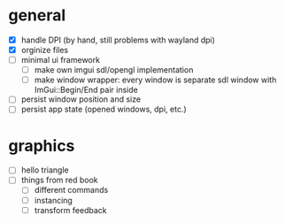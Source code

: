 # general
- [X] handle DPI (by hand, still problems with wayland dpi)
- [X] orginize files
- [ ] minimal ui framework
  - [ ] make own imgui sdl/opengl implementation
  - [ ] make window wrapper: every window is separate sdl window with ImGui::Begin/End pair inside
- [ ] persist window position and size
- [ ] persist app state (opened windows, dpi, etc.)

# graphics
- [ ] hello triangle
- [ ] things from red book
  - [ ] different commands
  - [ ] instancing
  - [ ] transform feedback
